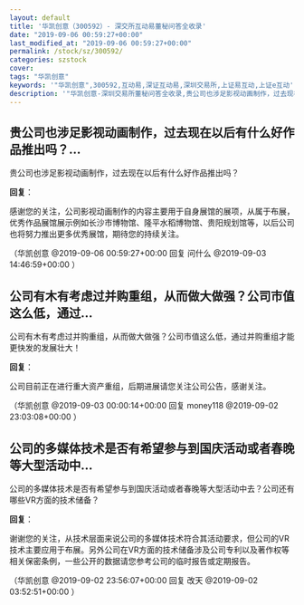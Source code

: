 ```yaml
---
layout: default
title: '华凯创意（300592）- 深交所互动易董秘问答全收录'
date: "2019-09-06 00:59:27+00:00"
last_modified_at: "2019-09-06 00:59:27+00:00"
permalink: /stock/sz/300592/
categories: szstock
cover: 
tags: "华凯创意"
keywords: '"华凯创意",300592,互动易,深证互动易,深圳交易所,上证易互动,上证e互动'
description: '"华凯创意-深圳交易所董秘问答全收录,贵公司也涉足影视动画制作，过去现在以后有什么好作品推出吗？"'
---
```


## 贵公司也涉足影视动画制作，过去现在以后有什么好作品推出吗？...

贵公司也涉足影视动画制作，过去现在以后有什么好作品推出吗？

**回复**：

感谢您的关注，公司影视动画制作的内容主要用于自身展馆的展项，从属于布展，优秀作品展馆展示例如长沙市博物馆、隆平水稻博物馆、贵阳规划馆等，以后公司也将努力推出更多优秀展馆，期待您的持续关注。 

（华凯创意  @2019-09-06 00:59:27+00:00 回复 问什么  @2019-09-03 14:46:59+00:00 ）

## 公司有木有考虑过并购重组，从而做大做强？公司市值这么低，通过...

公司有木有考虑过并购重组，从而做大做强？公司市值这么低，通过并购重组才能更快发的发展壮大！

**回复**：

公司目前正在进行重大资产重组，后期进展请您关注公司公告，感谢关注。 

（华凯创意  @2019-09-03 00:00:14+00:00 回复 money118  @2019-09-02 23:03:08+00:00 ）

## 公司的多媒体技术是否有希望参与到国庆活动或者春晚等大型活动中...

公司的多媒体技术是否有希望参与到国庆活动或者春晚等大型活动中去？公司还有哪些VR方面的技术储备？

**回复**：

谢谢您的关注，从技术层面来说公司的多媒体技术符合其活动要求，但公司的VR技术主要应用于布展。另外公司在VR方面的技术储备涉及公司专利以及著作权等相关保密条例，一些公开的数据请您参考公司的临时报告或定期报告。 

（华凯创意  @2019-09-02 23:56:07+00:00 回复 改天  @2019-09-02 03:52:51+00:00 ）

